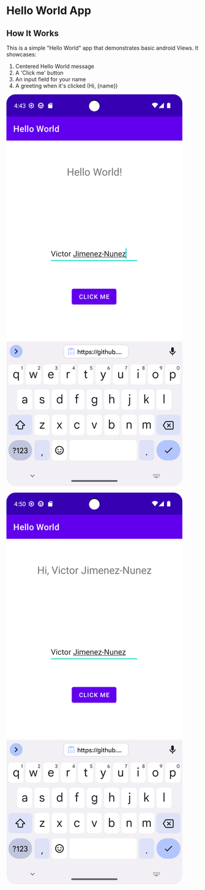 # Hello World App

## How It Works

This is a simple "Hello World" app that demonstrates basic android Views. It showcases:

1. Centered Hello World message
2. A 'Click me' button
3. An input field for your name
4. A greeting when it's clicked (Hi, {name})

![Hello World App Demo](hello-world-app-demo.png)

![After clicking the button](hello-world-app-demo-click.png)
